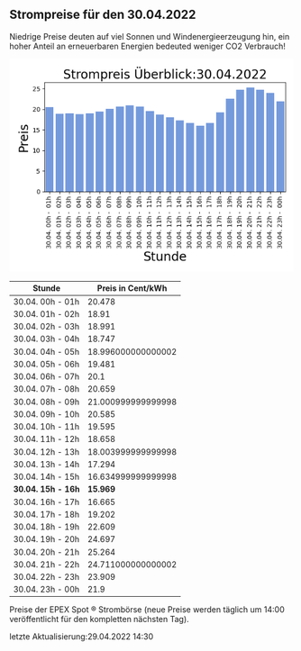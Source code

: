
## Strompreise für den 30.04.2022

Niedrige Preise deuten auf viel Sonnen und Windenergieerzeugung hin, ein hoher Anteil an erneuerbaren Energien bedeuted weniger CO2 Verbrauch!

![Strompreis übersicht](imgs/strompreis_uebersicht.png)

| Stunde | Preis in Cent/kWh |
|---|---|
| 30.04. 00h -  01h | 20.478 | 
| 30.04. 01h -  02h | 18.91 | 
| 30.04. 02h -  03h | 18.991 | 
| 30.04. 03h -  04h | 18.747 | 
| 30.04. 04h -  05h | 18.996000000000002 | 
| 30.04. 05h -  06h | 19.481 | 
| 30.04. 06h -  07h | 20.1 | 
| 30.04. 07h -  08h | 20.659 | 
| 30.04. 08h -  09h | 21.000999999999998 | 
| 30.04. 09h -  10h | 20.585 | 
| 30.04. 10h -  11h | 19.595 | 
| 30.04. 11h -  12h | 18.658 | 
| 30.04. 12h -  13h | 18.003999999999998 | 
| 30.04. 13h -  14h | 17.294 | 
| 30.04. 14h -  15h | 16.634999999999998 | 
| **30.04. 15h -  16h** | **15.969** | 
| 30.04. 16h -  17h | 16.665 | 
| 30.04. 17h -  18h | 19.202 | 
| 30.04. 18h -  19h | 22.609 | 
| 30.04. 19h -  20h | 24.697 | 
| 30.04. 20h -  21h | 25.264 | 
| 30.04. 21h -  22h | 24.711000000000002 | 
| 30.04. 22h -  23h | 23.909 | 
| 30.04. 23h -  00h | 21.9 | 

Preise der EPEX Spot ® Strombörse (neue Preise werden täglich um 14:00 veröffentlicht für den kompletten nächsten Tag).

letzte Aktualisierung:29.04.2022 14:30
